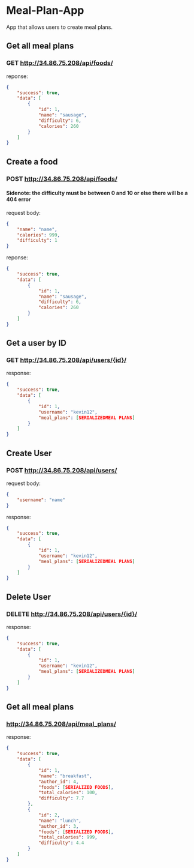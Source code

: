 # Meal-Plan-App
App that allows users to create meal plans.

## Get all meal plans
### GET http://34.86.75.208/api/foods/
reponse: 
```json
{
	"success": true,
	"data": [
		{
			"id": 1,
			"name": "sausage",
			"difficulty": 6,
			"calories": 260
		}
	]
}
```
## Create a food 
### POST http://34.86.75.208/api/foods/
#### Sidenote: the difficulty must be between 0 and 10 or else there will be a 404 error
request body:
```json
{
	"name": "name",
	"calories": 999,
	"difficulty": 1
}
``` 
reponse: 
```json
{
	"success": true,
	"data": [
		{
			"id": 1,
			"name": "sausage",
			"difficulty": 6,
			"calories": 260
		}
	]
}
```
## Get a user by ID
### GET http://34.86.75.208/api/users/{id}/
response:
```json
{
	"success": true,
	"data": [
		{
			"id": 1,
			"username": "kevin12",
			"meal_plans": [SERIALIZEDMEAL PLANS]
		}
	]
}
```
## Create User
### POST http://34.86.75.208/api/users/
request body:
```json
{
	"username": "name"
}
```
response:
```json
{
	"success": true,
	"data": [
		{
			"id": 1,
			"username": "kevin12",
			"meal_plans": [SERIALIZEDMEAL PLANS]
		}
	]
}
```
## Delete User
### DELETE http://34.86.75.208/api/users/{id}/
response:
```json
{
	"success": true,
	"data": [
		{
			"id": 1,
			"username": "kevin12",
			"meal_plans": [SERIALIZEDMEAL PLANS]
		}
	]
}
```
## Get all meal plans
### http://34.86.75.208/api/meal_plans/
response:
```json
{
	"success": true,
	"data": [
		{
			"id": 1,
			"name": "breakfast",
			"author_id": 4,
			"foods": [SERIALIZED FOODS],
			"total_calories": 100,
			"difficulty": 7.7
		},
		{
			"id": 2,
			"name": "lunch",
			"author_id": 3,
			"foods": [SERIALIZED FOODS],
			"total_calories": 999,
			"difficulty": 4.4
		}
	]
}
```
		

